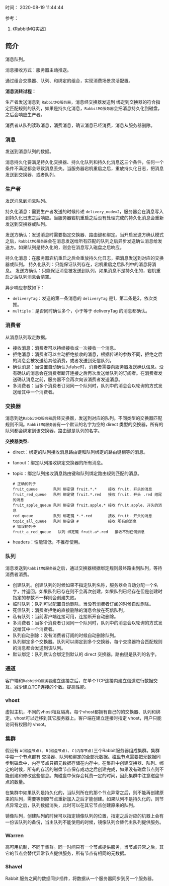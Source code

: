 时间： 2020-08-19 11:44:44

参考：

1. 《RabbitMQ实战》

## 简介
消息队列。

消息接收方式：服务器主动推送。

通过组合交换器、队列、和绑定的组合，实现消费场景灵活配置。

**消息流转过程：**

生产者发送消息到 `RabbitMQ服务器`，消息经交换器发送到 绑定到交换器的符合指定匹配规则的队列，如果是持久化消息，`RabbitMQ服务器`会把消息持久化到磁盘，之后会响应生产者。

消费者从队列读取消息，消费消息，确认消息已经消费，消息从服务器删除。

### 消息

发送到消息队列的数据。

消息持久化要满足持久化交换器、持久化队列和持久化消息这三个条件，任何一个条件不满足都会导致消息丢失。当服务器宕机重启之后，重放持久化日志，把消息发送到交换器、或者队列。

### 生产者

发送消息到消息队列。

持久化消息：需要生产者发送的时候传递 `delivery_mode=2`，服务器会在消息写入到持久化日志之后响应。当服务器宕机重启之后没有处理完成的持久化消息会重新发送到交换器或队列。

发送方确认：发送消息时需要指定交换器、路由键和绑定。当开启发送方确认模式之后，`RabbitMQ服务器`会在消息发送给所有匹配的队列之后异步发送确认消息给发送方。如果队列是持久化的，则会在消息写入磁盘之后响应。

持久化消息：在服务器宕机重启之后会重放持久化日志，把消息发送到对应的交换器或队列。
持久化队列：只能保证队列存在，宕机重启之后队列中的消息将消息。
发送方确认：只能保证消息被发送到队列，如果消息不是持久化的，宕机重启之后队列消息会清空。

异步响应参数如下：

* `deliveryTag`：发送的第一条消息的 `deliveryTag` 是1，第二条是2，依次类推。
* `multiple`：是否同时确认多个，小于等于 deliveryTag 的消息都确认。

### 消费者

从消息队列取走数据。

* 接收消息：消费者可以持续接收或一次接收一个消息。
* 拒绝消息：消费者可以主动拒绝接收的消息，根据传递的参数不同，拒绝之后的消息会被发送给其他消费，或者发送到死信队列。
* 确认消息：当设置自动确认为false时，消费者需要向服务器发送确认信息。没有确认的消息会在消费者断开连接之后再次发送给队列的订阅者。在消费者发送确认消息之前，服务器不会再次向该消费者发送消息。
* 多消费者：当多个消费者订阅同一个队列时，队列中的消息会以轮询的方式发送给其中一个消费者。

### 交换器

消息到达`RabbitMQ服务器`后经交换器，发送到对应的队列。不同类型的交换器匹配规则不同。`RabbitMQ服务器`有一个默认的名字为空的 direct 类型的交换器，所有的队列都会绑定到该交换器，路由键是队列的名字。

**交换器类型:**

* direct：绑定的队列接收消息路由键和队列绑定的路由键相等的消息。
* fanout：绑定队列接收绑定交换器的所有消息。
* topic：绑定队列接收消息路由键和队列绑定路由规则匹配的消息。

    ```shell
    # 正确的列子
    fruit_queue       队列 绑定键 fruit.*.*     接收 fruit. 开头的消息
    fruit_red_queue   队列 绑定键 fruit.*.red   接收 fruit. 开头 .red 结尾 的消息
    fruit_apple_queue 队列 绑定键 fruit.apple.* 接收 fruit.apple. 开头的消息
    red_queue         队列 绑定键 *.*.red       接收 fruit. 开头的消息
    topic_all_queue   队列 绑定键 #             接收 所有的消息
    # 错误的列子
    fruit_a_red_queue   队列 绑定键 fruit.a*.red   接收不到任何消息
    ```

* headers：性能较低，不推荐使用。

### 队列

消息发送到`RabbitMQ服务器`之后，通过交换器根据绑定规则最终路由到队列，等待消费者消费。

* 创建队列。创建队列的时候如果不指定队列名称，服务器会自动分配一个名字，并返回。如果队列已存在则不会再次创建，如果队列已经存在但是创建时指定的参数不一样则会创建失败。
* 临时队列：队列可以配置自动删除，当没有消费者订阅的时候自动删除。
* 死信队列：消费者拒绝的直接删除的消息会放在死信队列。
* 私有队列：当前客户端连接可用，连接断开自动删除。
* 多消费者：当多个消费者订阅同一个队列时，队列中的消息会以轮询的方式发送给其中一个消费者。
* 队列自动删除：没有消费者订阅的时候自动删除队列。
* 队列绑定多个交换器。队列可以绑定到多个交换器，每个交换器符合匹配规则的消息都会发送到该队列。
* 默认绑定：队列默认会绑定到默认的 direct 交换器。路由键是队列的名字。

### 通道

客户端和`RabbitMQ服务器`建立连接之后，在单个TCP连接内建立信道进行数据交互。减少建立TCP连接的个数。提高性能。

### vhost

虚拟主机，不同的vhost相互隔离，每个vhost都拥有自己的的交换器、队列和绑定。vhost可以迁移到其它服务器上。客户端在建立连接时指定 vhost，用户只能访问有权限的 vhsot。

### 集群

假设有 `A(磁盘节点)`、`B(磁盘节点)`、`C(内存节点)`三个Rabbit服务器组成集群。集群中每一个节点都有 交换器、队列和绑定的全部元数据。磁盘节点需要把元数据同步到磁盘中，内存节点只把元数据存储在内存中。在集群中创建交换器、队列、绑定的时候，所有的存活的磁盘节点保存成功之后创建完成，如果没有磁盘节点则不能创建和修改这些信息。向磁盘中保存会耗费一定的时间，因此集群中注意磁盘节点的数量。

在集群中如果队列是持久化的，当队列所在的那个节点异常之后，则不能再创建原来的队列，需要等到原节点重新加入之后才能创建。如果队列不是持久化的，则节点异常之后，队列数据消失，此时可以在其它节点创建原来的队列。

镜像队列，创建队列的时候可以指定镜像队列的位置，指定之后对应的机器上会有一份该队列的备份，当主队列不能使用的时候，镜像队列会替代主队列提供服务。

### Warren

高可用机制，不同于集群。同一时间只有一个节点提供服务，当节点异常之后，其它的节点会替代异常节点提供服务，所有节点有相同的元数据。

### Shavel

Rabbit 服务之间的数据同步插件，将数据从一个服务器同步到另一个服务器。






